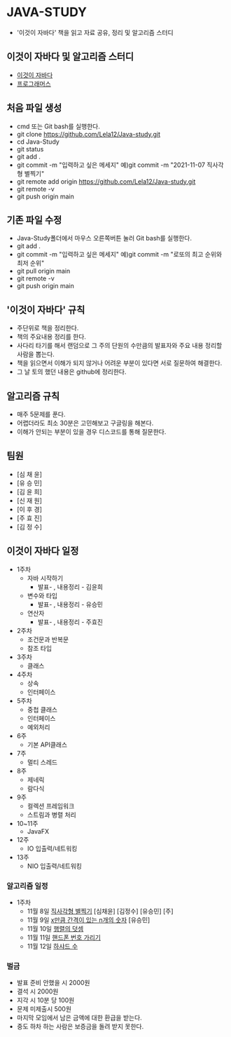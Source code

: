 # JAVA-STUDY
* '이것이 자바다' 책을 읽고 자료 공유, 정리 및 알고리즘 스터디
## 이것이 자바다 및 알고리즘 스터디
* [이것이 자바다](http://www.yes24.com/Product/Goods/15651484?OzSrank=2)
* [프로그래머스](https://programmers.co.kr/)
## 처음 파일 생성
* cmd 또는 Git bash를 실행한다.
* git clone https://github.com/Lela12/Java-study.git
* cd Java-Study
* git status
* git add . 
* git commit -m "입력하고 싶은 메세지" 예)git commit -m "2021-11-07 직사각형 별찍기"
* git remote add origin https://github.com/Lela12/Java-study.git
* git remote -v
* git push origin main
## 기존 파일 수정
* Java-Study폴더에서 마우스 오른쪽버튼 눌러 Git bash를 실행한다.
* git add .
* git commit -m "입력하고 싶은 메세지" 예)git commit -m "로또의 최고 순위와 최저 순위"
* git pull origin main
* git remote -v
* git push origin main
## '이것이 자바다' 규칙
* 주단위로 책을 정리한다.
* 책의 주요내용 정리를 한다.
* 사다리 타기를 해서 랜덤으로 그 주의 단원의 수만큼의 발표자와 주요 내용 정리할 사람을 뽑는다.
* 책을 읽으면서 이해가 되지 않거나 어려운 부분이 있다면 서로 질문하여 해결한다.
* 그 날 토의 했던 내용은 github에 정리한다.
## 알고리즘 규칙
* 매주 5문제를 푼다.
* 어렵더라도 최소 30분은 고민해보고 구글링을 해본다.
* 이해가 안되는 부분이 있을 경우 디스코드를 통해 질문한다.
## 팀원
* [심 채 윤] 
* [유 승 민] 
* [김 윤 희]
* [신 재 원]
* [이 후 경]
* [주 효 진]
* [김 정 수]
## 이것이 자바다 일정 
* 1주차 
  * 자바 시작하기 
    * 발표- , 내용정리 - 김윤희
  * 변수와 타입
    * 발표- , 내용정리 - 유승민
  * 연산자
    * 발표- , 내용정리 - 주효진
* 2주차 
  * 조건문과 반복문
  * 참조 타입
* 3주차
  * 클래스
* 4주차        
  * 상속
  * 인터페이스
* 5주차
  * 중첩 클래스
  * 인터페이스
  * 예외처리
* 6주
  * 기본 API클래스
* 7주
  * 멀티 스레드
* 8주
  * 제네릭
  * 람다식
* 9주
  * 컬렉션 프레임워크
  * 스트림과 병렬 처리
* 10~11주
  * JavaFX
* 12주
  * IO 입출력/네트워킹
* 13주
  * NIO 입출력/네트워킹
### 알고리즘 일정
* 1주차 
  * 11월 8일   [직사각형 별찍기](https://programmers.co.kr/learn/courses/30/lessons/12969) [심채윤] [김정수] [유승민] [주]
  * 11월 9일   [x만큼 간격이 있는 n개의 숫자](https://programmers.co.kr/learn/courses/30/lessons/12954) [유승민]
  * 11월 10일 [행렬의 덧셈](https://programmers.co.kr/learn/courses/30/lessons/12950)
  * 11월 11일 [핸드폰 번호 가리기](https://programmers.co.kr/learn/courses/30/lessons/12948)
  * 11월 12일 [하샤드 수](https://programmers.co.kr/learn/courses/30/lessons/12947)
### 벌금
* 발표 준비 안했을 시 2000원
* 결석 시 2000원
* 지각 시 10분 당 100원
* 문제 미제출시 500원
* 마지막 모임에서 남은 금액에 대한 환급을 받는다.
* 중도 하차 하는 사람은 보증금을 돌려 받지 못한다.

